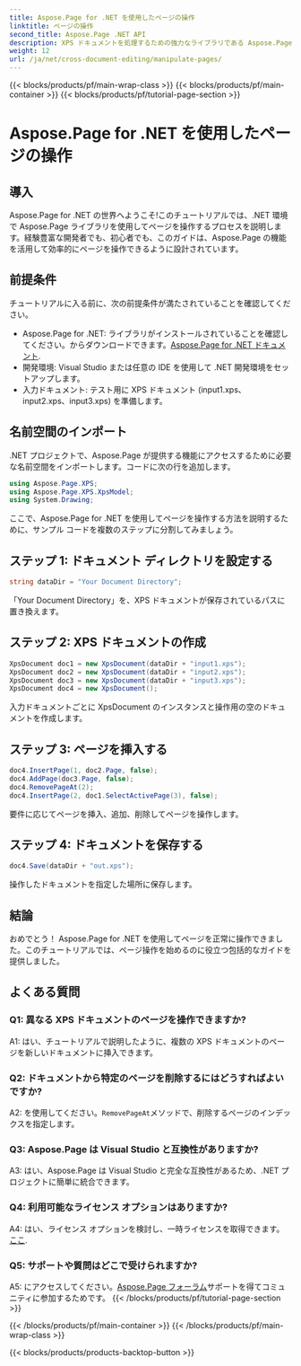 ```yaml
---
title: Aspose.Page for .NET を使用したページの操作
linktitle: ページの操作
second_title: Aspose.Page .NET API
description: XPS ドキュメントを処理するための強力なライブラリである Aspose.Page を使用して、.NET でのページ操作を調べます。効率的な結果を得るには、ステップバイステップのガイドに従ってください。
weight: 12
url: /ja/net/cross-document-editing/manipulate-pages/
---
```


{{< blocks/products/pf/main-wrap-class >}}
{{< blocks/products/pf/main-container >}}
{{< blocks/products/pf/tutorial-page-section >}}

# Aspose.Page for .NET を使用したページの操作

## 導入

Aspose.Page for .NET の世界へようこそ!このチュートリアルでは、.NET 環境で Aspose.Page ライブラリを使用してページを操作するプロセスを説明します。経験豊富な開発者でも、初心者でも、このガイドは、Aspose.Page の機能を活用して効率的にページを操作できるように設計されています。

## 前提条件

チュートリアルに入る前に、次の前提条件が満たされていることを確認してください。

-  Aspose.Page for .NET: ライブラリがインストールされていることを確認してください。からダウンロードできます。[Aspose.Page for .NET ドキュメント](https://reference.aspose.com/page/net/).
- 開発環境: Visual Studio または任意の IDE を使用して .NET 開発環境をセットアップします。
- 入力ドキュメント: テスト用に XPS ドキュメント (input1.xps、input2.xps、input3.xps) を準備します。

## 名前空間のインポート

.NET プロジェクトで、Aspose.Page が提供する機能にアクセスするために必要な名前空間をインポートします。コードに次の行を追加します。

```csharp
using Aspose.Page.XPS;
using Aspose.Page.XPS.XpsModel;
using System.Drawing;
```

ここで、Aspose.Page for .NET を使用してページを操作する方法を説明するために、サンプル コードを複数のステップに分割してみましょう。

## ステップ 1: ドキュメント ディレクトリを設定する

```csharp
string dataDir = "Your Document Directory";
```

「Your Document Directory」を、XPS ドキュメントが保存されているパスに置き換えます。

## ステップ 2: XPS ドキュメントの作成

```csharp
XpsDocument doc1 = new XpsDocument(dataDir + "input1.xps");
XpsDocument doc2 = new XpsDocument(dataDir + "input2.xps");
XpsDocument doc3 = new XpsDocument(dataDir + "input3.xps");
XpsDocument doc4 = new XpsDocument();
```

入力ドキュメントごとに XpsDocument のインスタンスと操作用の空のドキュメントを作成します。

## ステップ 3: ページを挿入する

```csharp
doc4.InsertPage(1, doc2.Page, false);
doc4.AddPage(doc3.Page, false);
doc4.RemovePageAt(2);
doc4.InsertPage(2, doc1.SelectActivePage(3), false);
```

要件に応じてページを挿入、追加、削除してページを操作します。

## ステップ 4: ドキュメントを保存する

```csharp
doc4.Save(dataDir + "out.xps");
```

操作したドキュメントを指定した場所に保存します。

## 結論

おめでとう！ Aspose.Page for .NET を使用してページを正常に操作できました。このチュートリアルでは、ページ操作を始めるのに役立つ包括的なガイドを提供しました。

## よくある質問

### Q1: 異なる XPS ドキュメントのページを操作できますか?

A1: はい、チュートリアルで説明したように、複数の XPS ドキュメントのページを新しいドキュメントに挿入できます。

### Q2: ドキュメントから特定のページを削除するにはどうすればよいですか?

 A2: を使用してください。`RemovePageAt`メソッドで、削除するページのインデックスを指定します。

### Q3: Aspose.Page は Visual Studio と互換性がありますか?

A3: はい、Aspose.Page は Visual Studio と完全な互換性があるため、.NET プロジェクトに簡単に統合できます。

### Q4: 利用可能なライセンス オプションはありますか?

 A4: はい、ライセンス オプションを検討し、一時ライセンスを取得できます。[ここ](https://purchase.aspose.com/temporary-license/).

### Q5: サポートや質問はどこで受けられますか?

 A5: にアクセスしてください。[Aspose.Page フォーラム](https://forum.aspose.com/c/page/39)サポートを得てコミュニティに参加するためです。
{{< /blocks/products/pf/tutorial-page-section >}}

{{< /blocks/products/pf/main-container >}}
{{< /blocks/products/pf/main-wrap-class >}}

{{< blocks/products/products-backtop-button >}}
